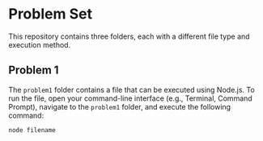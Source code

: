 # Problem Set

This repository contains three folders, each with a different file type and execution method.

## Problem 1

The `problem1` folder contains a file that can be executed using Node.js. To run the file, open your command-line interface (e.g., Terminal, Command Prompt), navigate to the `problem1` folder, and execute the following command:

```bash
node filename
```

